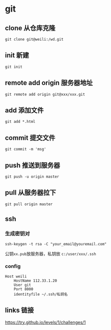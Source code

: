 # git

## clone 从仓库克隆
```
git clone git@weili:/wd.git
```

## init 新建
```
git init
```

## remote add origin 服务器地址
```
git remote add origin git@xxx/xxx.git
```

## add 添加文件
```
git add *.html
```

## commit 提交文件
```
git commit -m 'msg'
```

## push 推送到服务器
```
git push -u origin master
```

## pull 从服务器拉下
```
git pull origin master
```

## ssh
### 生成密钥对
```
ssh-keygen -t rsa -C "your_email@youremail.com"
```
公钥`xx.pub`放服务器，私钥放 `c:/user/xxx/.ssh`

### config
```
Host weili
    HostName 112.33.1.20
    User git
    Port 8000
    identityfile ~/.ssh/私钥名
```

## links 链接
https://try.github.io/levels/1/challenges/1
